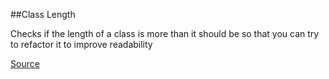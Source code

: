 ##Class Length

Checks if the length of a class is more than it should be so that you can try to refactor it to improve readability

[Source](http://www.rubydoc.info/gems/rubocop/RuboCop/Cop/Metrics/ClassLength)
